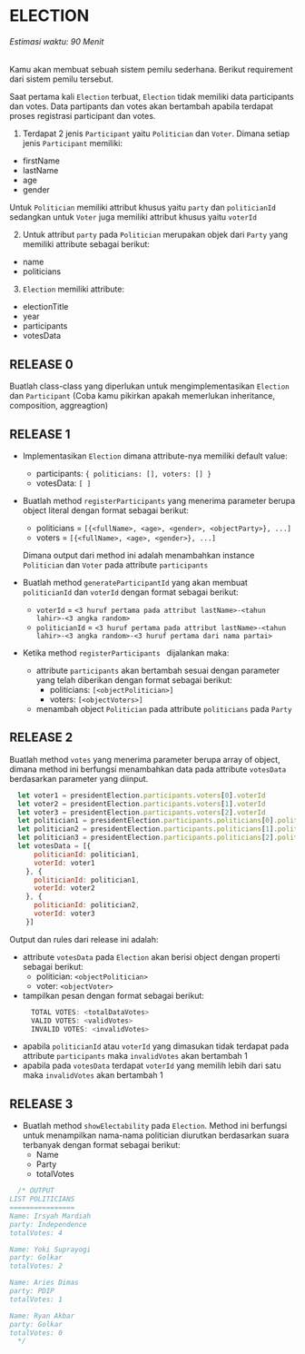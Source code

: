 # ELECTION
###### Estimasi waktu: 90 Menit

Kamu akan membuat sebuah sistem pemilu sederhana. Berikut requirement dari sistem pemilu tersebut.

Saat pertama kali `Election` terbuat, `Election` tidak memiliki data participants dan votes. Data partipants dan votes akan bertambah apabila terdapat proses registrasi participant dan votes.

1. Terdapat 2 jenis `Participant` yaitu `Politician` dan `Voter`. Dimana setiap jenis `Participant` memiliki:
  - firstName
  - lastName
  - age
  - gender

  Untuk `Politician` memiliki attribut khusus yaitu `party` dan `politicianId` sedangkan untuk `Voter` juga memiliki attribut khusus yaitu `voterId`

2. Untuk attribut `party` pada `Politician` merupakan objek dari `Party` yang memiliki attribute sebagai berikut:
  - name
  - politicians

3. `Election` memiliki attribute:
  - electionTitle
  - year
  - participants
  - votesData


## RELEASE 0
Buatlah class-class yang diperlukan untuk mengimplementasikan `Election` dan `Participant` (Coba kamu pikirkan apakah memerlukan inheritance, composition, aggreagtion)

## RELEASE 1
- Implementasikan `Election` dimana attribute-nya memiliki default value:
    - participants: `{ politicians: [], voters: [] }`
    - votesData: `[ ]`

- Buatlah method `registerParticipants` yang menerima parameter berupa object literal dengan format sebagai berikut:
  - politicians = `[{<fullName>, <age>, <gender>, <objectParty>}, ...]`
  - voters = `[{<fullName>, <age>, <gender>}, ...]`
  
  Dimana output dari method ini adalah menambahkan instance `Politician` dan `Voter` pada attribute `participants`

- Buatlah method `generateParticipantId` yang akan membuat `politicianId` dan `voterId` dengan format sebagai berikut:
  - `voterId` = `<3 huruf pertama pada attribut lastName>-<tahun lahir>-<3 angka random>`
  - `politicianId` = `<3 huruf pertama pada attribut lastName>-<tahun lahir>-<3 angka random>-<3 huruf pertama dari nama partai>`
  
- Ketika method `registerParticipants ` dijalankan maka:
  - attribute `participants` akan bertambah sesuai dengan parameter yang telah diberikan dengan format sebagai berikut:
    - politicians: `[<objectPolitician>]`
    - voters: `[<objectVoters>]`
  - menambah object `Politician` pada attribute `politicians` pada `Party` 

## RELEASE 2
Buatlah method `votes` yang menerima parameter berupa array of object, dimana method ini berfungsi menambahkan data pada attribute `votesData` berdasarkan parameter yang diinput.

```javascript
  let voter1 = presidentElection.participants.voters[0].voterId
  let voter2 = presidentElection.participants.voters[1].voterId
  let voter3 = presidentElection.participants.voters[2].voterId
  let politician1 = presidentElection.participants.politicians[0].politicianId
  let politician2 = presidentElection.participants.politicians[1].politicianId
  let politician3 = presidentElection.participants.politicians[2].politicianId
  let votesData = [{
      politicianId: politician1,
      voterId: voter1
    }, {
      politicianId: politician1,
      voterId: voter2
    }, {
      politicianId: politician2,
      voterId: voter3
    }]
```
Output dan rules dari release ini adalah:
  - attribute `votesData` pada `Election` akan berisi object dengan properti sebagai berikut: 
    - politician: `<objectPolitician>`
    - voter: `<objectVoter>`
  - tampilkan pesan dengan format sebagai berikut:
    ```javascript
      TOTAL VOTES: <totalDataVotes>
      VALID VOTES: <validVotes>
      INVALID VOTES: <invalidVotes>
    ```
  - apabila `politicianId` atau `voterId` yang dimasukan tidak terdapat pada attribute `participants` maka `invalidVotes` akan bertambah 1
  - apabila pada `votesData` terdapat `voterId` yang memilih lebih dari satu maka `invalidVotes` akan bertambah 1

## RELEASE 3
- Buatlah method `showElectability` pada `Election`. Method ini berfungsi untuk menampilkan nama-nama politician diurutkan berdasarkan suara terbanyak dengan format sebagai berikut:
  - Name
  - Party
  - totalVotes

```javascript
  /* OUTPUT 
LIST POLITICIANS
================
Name: Irsyah Mardiah
party: Independence
totalVotes: 4

Name: Yoki Suprayogi
party: Golkar
totalVotes: 2

Name: Aries Dimas
party: PDIP
totalVotes: 1

Name: Ryan Akbar
party: Golkar
totalVotes: 0
  */
```

